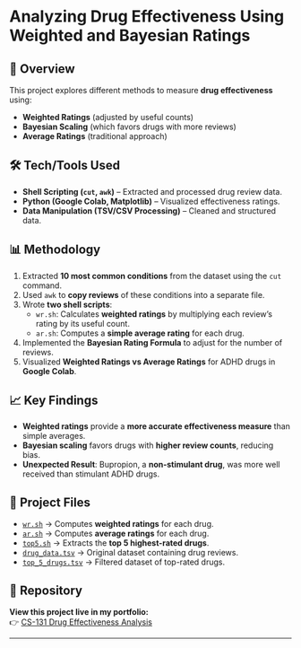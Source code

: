 # Analyzing Drug Effectiveness Using Weighted and Bayesian Ratings

## 📌 Overview
This project explores different methods to measure **drug effectiveness** using:
- **Weighted Ratings** (adjusted by useful counts)
- **Bayesian Scaling** (which favors drugs with more reviews)
- **Average Ratings** (traditional approach)

## 🛠 Tech/Tools Used
- **Shell Scripting (`cut`, `awk`)** – Extracted and processed drug review data.
- **Python (Google Colab, Matplotlib)** – Visualized effectiveness ratings.
- **Data Manipulation (TSV/CSV Processing)** – Cleaned and structured data.

## 📊 Methodology
1. Extracted **10 most common conditions** from the dataset using the `cut` command.
2. Used `awk` to **copy reviews** of these conditions into a separate file.
3. Wrote **two shell scripts**:
   - `wr.sh`: Calculates **weighted ratings** by multiplying each review’s rating by its useful count.
   - `ar.sh`: Computes a **simple average rating** for each drug.
4. Implemented the **Bayesian Rating Formula** to adjust for the number of reviews.
5. Visualized **Weighted Ratings vs Average Ratings** for ADHD drugs in **Google Colab**.

## 📈 Key Findings
- **Weighted ratings** provide a **more accurate effectiveness measure** than simple averages.
- **Bayesian scaling** favors drugs with **higher review counts**, reducing bias.
- **Unexpected Result**: Bupropion, a **non-stimulant drug**, was more well received than stimulant ADHD drugs.

## 📂 Project Files
- [`wr.sh`](wr.sh) → Computes **weighted ratings** for each drug.
- [`ar.sh`](ar.sh) → Computes **average ratings** for each drug.
- [`top5.sh`](top5.sh) → Extracts the **top 5 highest-rated drugs**.
- [`drug_data.tsv`](drug_data.tsv) → Original dataset containing drug reviews.
- [`top_5_drugs.tsv`](top_5_drugs.tsv) → Filtered dataset of top-rated drugs.


## 🔗 Repository
**View this project live in my portfolio:**  
👉 [CS-131 Drug Effectiveness Analysis](https://MartinS34.github.io/projects/cs131-a5)

---
